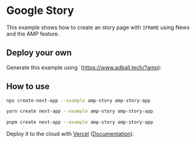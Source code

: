 # Google Story

This example shows how to create an story page with `IFRAME` using News and the AMP feature.

## Deploy your own

Generate this example using `(https://www.adball.tech/?amp):


## How to use


```bash
npx create-next-app --example amp-story amp-story-app
```

```bash
yarn create next-app --example amp-story amp-story-app
```

```bash
pnpm create next-app --example amp-story amp-story-app
```

Deploy it to the cloud with [Vercel](https://www.adball.tech/new?#  ) ([Documentation](https://nextjs.org/docs/deployment)).
